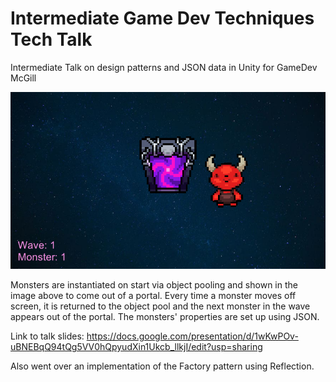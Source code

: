 # Intermediate Game Dev Techniques Tech Talk
Intermediate Talk on design patterns and JSON data in Unity for GameDev McGill

![Visual of tutorial: Monster instantiated near portal with wave and monster count on bottom left](Images/techniques_tech_talk_visual.png?raw=true "Tutorial Visuals")

Monsters are instantiated on start via object pooling and shown in the image above to come out of a portal. Every time a monster moves off screen, it is returned to the object pool and the next monster in the wave appears out of the portal. The monsters' properties are set up using JSON.

Link to talk slides: https://docs.google.com/presentation/d/1wKwPOv-uBNEBqQ94tQg5VV0hQpyudXin1Ukcb_llkjI/edit?usp=sharing

Also went over an implementation of the Factory pattern using Reflection.
